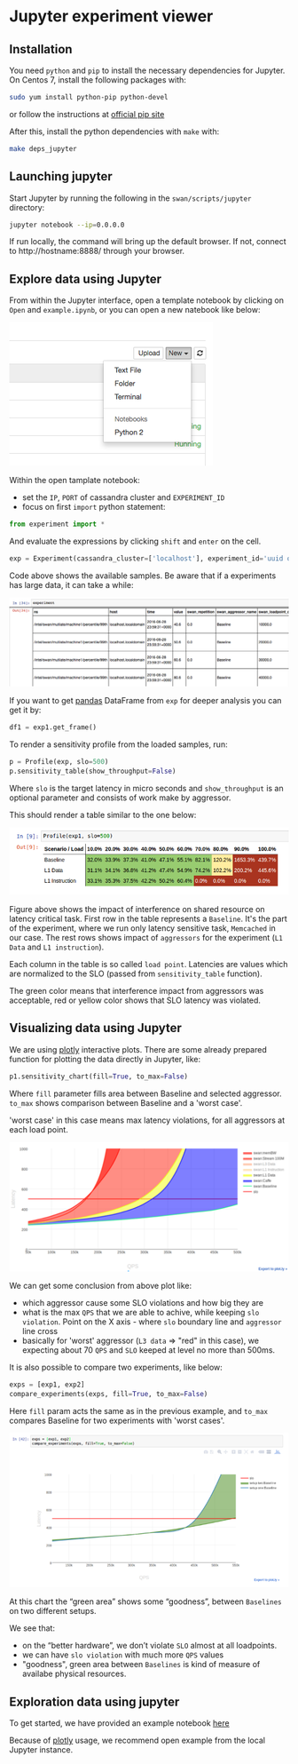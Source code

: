 # Jupyter experiment viewer

## Installation

You need `python` and `pip` to install the necessary dependencies for Jupyter.
On Centos 7, install the following packages with:

```sh
sudo yum install python-pip python-devel
```
or follow the instructions at [official pip site](https://pip.pypa.io/en/stable/installing/#installing-with-get-pip-py)

After this, install the python dependencies with `make` with:

```sh
make deps_jupyter
```

## Launching jupyter

Start Jupyter by running the following in the `swan/scripts/jupyter` directory:

```sh
jupyter notebook --ip=0.0.0.0
```

If run locally, the command will bring up the default browser.
If not, connect to http://hostname:8888/ through your browser.

## Explore data using Jupyter

From within the Jupyter interface, open a template notebook by clicking on `Open` and `example.ipynb`, or you can open a new natebook like below:

![experiment](docs/new_notebook.png)

Within the open tamplate notebook:
- set the `IP`, `PORT` of cassandra cluster and `EXPERIMENT_ID`
- focus on first `import` python statement:

```python
from experiment import *
```

And evaluate the expressions by clicking `shift` and `enter` on the cell.
```python
exp = Experiment(cassandra_cluster=['localhost'], experiment_id='uuid of experiment', port=9042)
```

Code above shows the available samples. Be aware that if a experiments has large data, it can take a while:

![sample list](docs/sample_list.png)

If you want to get [pandas](http://pandas.pydata.org/) DataFrame from `exp` for deeper analysis you can get it by: 
```python
df1 = exp1.get_frame()
```
To render a sensitivity profile from the loaded samples, run:
```python
p = Profile(exp, slo=500)
p.sensitivity_table(show_throughput=False)
```

Where `slo` is the target latency in micro seconds and `show_throughput` is an optional parameter and consists of work make by aggressor.

This should render a table similar to the one below:

![sensitivity profile](docs/sensitivity_profile.png)

Figure above shows the impact of interference on shared resource on latency critical task.
First row in the table represents a `Baseline`. It's the part of the experiment, where we run only latency sensitive task, `Memcached` in our case. 
The rest rows shows impact of `aggressors` for the experiment (`L1 Data` and `L1 instruction`).

Each column in the table is so called `load point`.
Latencies are values which are normalized to the SLO (passed from `sensitivity_table` function). 

The green color means that interference impact from aggressors was acceptable, red or yellow color shows that SLO latency was violated.

## Visualizing data using Jupyter

We are using [plotly](https://plot.ly/) interactive plots. There are some already prepared function for plotting
the data directly in Jupyter, like:

```python
p1.sensitivity_chart(fill=True, to_max=False)
```
Where `fill` parameter fills area between Baseline and  selected aggressor. `to_max` shows comparison between Baseline and a 'worst case'.

'worst case' in this case means max latency violations, for all aggressors at each load point.

![sensitivity_chart](docs/sensitivity_chart.png)

We can get some conclusion from above plot like:
- which aggressor cause some SLO violations and how big they are
- what is the max `QPS` that we are able to achive, while keeping `slo violation`. Point on the X axis - where `slo` boundary line and `aggressor` line cross
- basically for 'worst' aggressor (`L3 data` => "red" in this case), we expecting about 70 `QPS` and `SLO` keeped at level no more than 500ms.

It is also possible to compare two experiments, like below:
```python
exps = [exp1, exp2]
compare_experiments(exps, fill=True, to_max=False)
```
Here `fill` param acts the same as in the previous example, and `to_max` compares Baseline for two experiments with 'worst cases'.

![compare_two_experiments](docs/compare_two_experiments.png)

At this chart the “green area” shows some “goodness”, between `Baselines` on two different setups. 

We see that:
- on the “better hardware”, we don’t violate `SLO` almost at all loadpoints.
- we can have `slo violation` with much more `QPS` values
- "goodness", green area between `Baselines` is kind of measure of availabe physical resources. 

## Exploration data using jupyter

To get started, we have provided an example notebook [here](example.ipynb)

Because of [plotly](https://plot.ly/) usage, we recommend open example from the local Jupyter instance.

